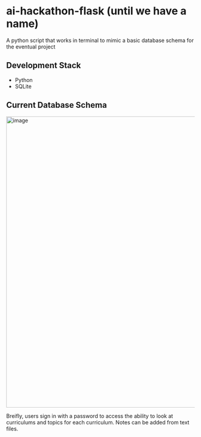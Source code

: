 # ai-hackathon-flask (until we have a name)
A python script that works in terminal to mimic a basic database schema for the eventual project  
## Development Stack
- Python
- SQLite
## Current Database Schema 
<img width="778" alt="image" src="https://github.com/noahaus/ai-hackathon-flask/assets/40697188/70349159-2ccb-4a5c-a8cf-03499785838e"> 

Breifly, users sign in with a password to access the ability to look at curriculums and topics for each curriculum. Notes can be added from text files. 